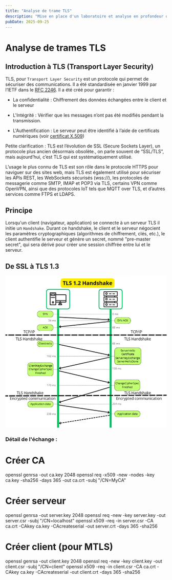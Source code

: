 ```yaml
---
title: "Analyse de trame TLS"
description: "Mise en place d'un laboratoire et analyse en profondeur du protocole TLS"
pubDate: 2025-09-25
---
```


# Analyse de trames TLS

## Introduction à TLS (Transport Layer Security)

TLS, pour `Transport Layer Security` est un protocole qui permet de sécuriser des communications. Il a été standardisée en janvier 1999 par l’IETF dans le [RFC 2246](https://datatracker.ietf.org/doc/html/rfc2246). Il a été créé pour garantir : 

- La confidentialité : Chiffrement des données échangées entre le client et le serveur

- L'Intégrité : Vérifier que les messages n’ont pas été modifiés pendant la transmission.

- L'Authentification : Le serveur peut être identifié à l’aide de certificats numériques (voir [certificat X.509](certificat_x509))

 Petite clarification :  TLS est l’évolution de SSL (Secure Sockets Layer), un protocole plus ancien désormais obsolète., on parle souvent de “SSL/TLS”, mais aujourd’hui, c’est TLS qui est systématiquement utilisé. 
 
L’usage le plus connu de TLS est son rôle dans le protocole HTTPS pour naviguer sur des sites web, mais TLS est également utilisé pour sécuriser les APIs REST, les WebSockets sécurisés (wss://), les protocoles de messagerie comme SMTP, IMAP et POP3 via TLS, certains VPN comme OpenVPN, ainsi que des protocoles IoT tels que MQTT over TLS, et d’autres services comme FTPS et LDAPS.

## Principe

Lorsqu'un client (navigateur, application) se connecte à un serveur TLS il initie un `Handshake`. Durant ce handshake, le client et le serveur négocient les paramètres cryptographiques (algorithmes de chiffrement, clés, etc.), le client authentifie le serveur et génère un secret, nommé "pre-master secret", qui sera dérivé pour créer une session chiffrée entre lui et le serveur. 

## De SSL à TLS 1.3


![TLS 1.2](assets/TLS_1_2_handshake.png) 

### Détail de l'échange :




# Créer CA
openssl genrsa -out ca.key 2048
openssl req -x509 -new -nodes -key ca.key -sha256 -days 365 -out ca.crt -subj "/CN=MyCA"

# Créer serveur
openssl genrsa -out server.key 2048
openssl req -new -key server.key -out server.csr -subj "/CN=localhost"
openssl x509 -req -in server.csr -CA ca.crt -CAkey ca.key -CAcreateserial -out server.crt -days 365 -sha256

# Créer client (pour MTLS)
openssl genrsa -out client.key 2048
openssl req -new -key client.key -out client.csr -subj "/CN=client"
openssl x509 -req -in client.csr -CA ca.crt -CAkey ca.key -CAcreateserial -out client.crt -days 365 -sha256
